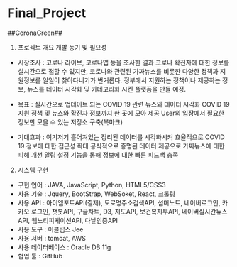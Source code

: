# Final_Project
##CoronaGreen##

1. 프로젝트 개요
개발 동기 및 필요성
  - 시장조사 :
코로나 라이브, 코로나맵 등을 조사한 결과 코로나 확진자에 대한 정보를 실시간으로 접할 수 있지만, 코로나와 관련된 가짜뉴스를 비롯한 다양한 정책과 지원정보를 일일이 찾아다니기가 번거롭다. 정부에서 지원하는 정책이나 제공하는 정보, 뉴스를 데이터 시각화 및 카테고리화 시킨 플랫폼을 만들 예정.

- 목표 : 
실시간으로 업데이트 되는 COVID 19 관련 뉴스와 데이터 시각화
COVID 19 지원 정책 및 뉴스와 확진자 정보까지 한 곳에 모아 제공
User의 입장에서 필요한 정보만 모을 수 있는 저장소 구축(북마크)
- 기대효과 : 
여기저기 흩어져있는 정리된 데이터를 시각화시켜 효율적으로 COVID 19 정보에 대한 접근성 확대
공식적으로 증명된 데이터 제공으로 가짜뉴스에 대한 피해 개선
알림 설정 기능을 통해 정보에 대한 빠른 피드백 충족

2. 시스템 구현
- 구현 언어 : JAVA, JavaScript, Python, HTML5/CSS3
- 사용 기술 : Jquery, BootStrap, WebSoket, React, 크롤링
- 사용 API : 아이엠포트API(결제), 도로명주소검색API, 섬머노트, 네이버로그인, 카카오 로그인, 챗봇API, 구글차트, D3, 지도API, 보건복지부API, 네이버실시간뉴스API, 웹노티피케이션API, 다날인증API
- 사용 도구 : 이클립스 Jee
- 사용 서버 : tomcat, AWS
- 사용 데이터베이스 : Oracle DB 11g
- 협업 툴 : GitHub
